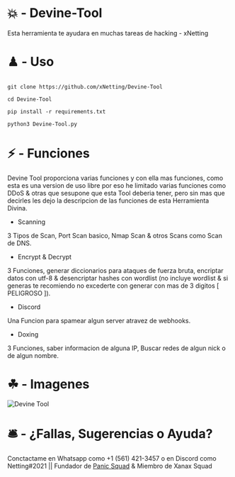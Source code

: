 # 💥 - Devine-Tool

Esta herramienta te ayudara en muchas tareas de hacking - xNetting

# ♟ - Uso 

```

git clone https://github.com/xNetting/Devine-Tool

cd Devine-Tool

pip install -r requirements.txt

python3 Devine-Tool.py

```


# ⚡ - Funciones

Devine Tool proporciona varias funciones y con ella mas funciones, como esta es una version de uso libre por eso he limitado varias funciones como DDoS & otras que sesupone que esta Tool deberia tener, pero sin mas que decirles les dejo la descripcion de las funciones de esta Herramienta Divina.

- Scanning

3 Tipos de Scan, Port Scan basico, Nmap Scan & otros Scans como Scan de DNS.
- Encrypt & Decrypt

3 Funciones, generar diccionarios para ataques de fuerza bruta, encriptar datos con utf-8 & desencriptar hashes con wordlist (no incluye wordlist & si generas te recomiendo no excederte con generar con mas de 3 digitos [ PELIGROSO ]).
- Discord 

Una Funcion para spamear algun server atravez de webhooks.
- Doxing

3 Funciones, saber informacion de alguna IP, Buscar redes de algun nick o de algun nombre.

# ☘ - Imagenes

![Devine Tool](https://cdn.discordapp.com/attachments/753459740335538272/862684413959733268/unknown.png)

# 🛎 - ¿Fallas, Sugerencias o Ayuda?

Conctactame en Whatsapp como +1 (561) 421-3457 o en Discord como Netting#2021 || Fundador de [Panic Squad](https://discord.gg/b2WDdTnGbA) & Miembro de Xanax Squad
